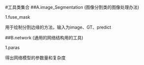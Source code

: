 #工具类集合
##A.image_Segmentation
(图像分割类的图像处理办法)

1.fuse_mask

用于绘制分割边缘的方法，输入为image、GT、predict

##B.network
(通用的网络结构用的工具)

1.paras

得出网络模型的参数量和复杂度